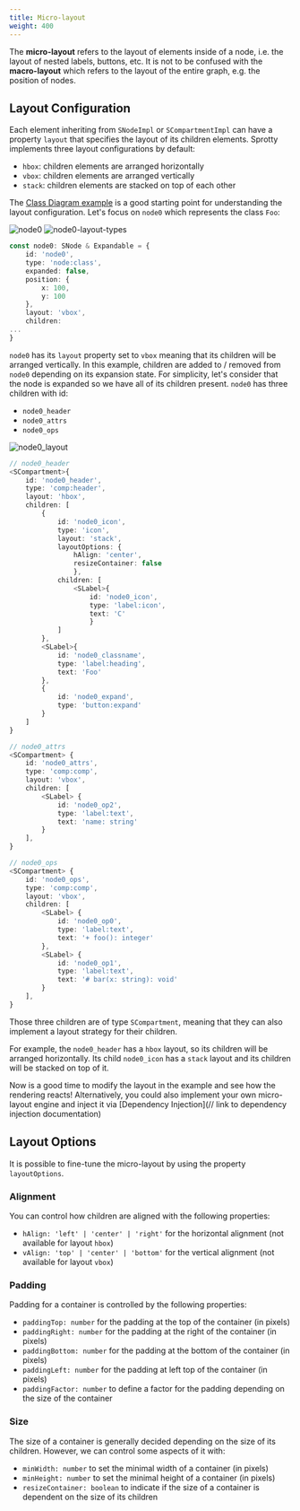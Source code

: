 ```yaml
---
title: Micro-layout
weight: 400
---
```


The **micro-layout** refers to the layout of elements inside of a node, i.e. the layout of nested labels, buttons, etc. It is not to be confused with the **macro-layout** which refers to the layout of the entire graph, e.g. the position of nodes.

## Layout Configuration

Each element inheriting from `SNodeImpl` or `SCompartmentImpl` can have a property `layout` that specifies the layout of its children elements. Sprotty implements three layout configurations by default:

* `hbox`: children elements are arranged horizontally
* `vbox`: children elements are arranged vertically
* `stack`: children elements are stacked on top of each other

The [Class Diagram example](https://github.com/eclipse-sprotty/sprotty/tree/master/examples/classdiagram/) is a good starting point for understanding the layout configuration.
Let's focus on `node0` which represents the class `Foo`:

![node0](/micro-layout-node0.png)
![node0-layout-types](/micro-layout-node0-layout-types.png)

```typescript
const node0: SNode & Expandable = {
    id: 'node0',
    type: 'node:class',
    expanded: false,
    position: {
        x: 100,
        y: 100
    },
    layout: 'vbox',
    children: 
...
}
```

`node0` has its `layout` property set to `vbox` meaning that its children will be arranged vertically. In this example, children are added to / removed from `node0` depending on its expansion state. For simplicity, let's consider that the node is expanded so we have all of its children present.
`node0` has three children with id:

* `node0_header`
* `node0_attrs`
* `node0_ops`

![node0_layout](/micro-layout-node0-layout.png)

```typescript
// node0_header
<SCompartment>{
    id: 'node0_header',
    type: 'comp:header',
    layout: 'hbox',
    children: [
        {
            id: 'node0_icon',
            type: 'icon',
            layout: 'stack',
            layoutOptions: {
                hAlign: 'center',
                resizeContainer: false
                },
            children: [
                <SLabel>{
                    id: 'node0_icon',
                    type: 'label:icon',
                    text: 'C'
                    }
            ]
        },
        <SLabel>{
            id: 'node0_classname',
            type: 'label:heading',
            text: 'Foo'
        },
        {
            id: 'node0_expand',
            type: 'button:expand'
        }
    ]
}

// node0_attrs
<SCompartment> {
    id: 'node0_attrs',
    type: 'comp:comp',
    layout: 'vbox',
    children: [
        <SLabel> {
            id: 'node0_op2',
            type: 'label:text',
            text: 'name: string'
        }
    ],
}

// node0_ops
<SCompartment> {
    id: 'node0_ops',
    type: 'comp:comp',
    layout: 'vbox',
    children: [
        <SLabel> {
            id: 'node0_op0',
            type: 'label:text',
            text: '+ foo(): integer'
        }, 
        <SLabel> {
            id: 'node0_op1',
            type: 'label:text',
            text: '# bar(x: string): void'
        }
    ],
}
```

Those three children are of type `SCompartment`, meaning that they can also implement a layout strategy for their children.

For example, the `node0_header` has a `hbox` layout, so its children will be arranged horizontally. Its child `node0_icon` has a `stack` layout and its children will be stacked on top of it.

Now is a good time to modify the layout in the example and see how the rendering reacts!
Alternatively, you could also implement your own micro-layout engine and inject it via [Dependency Injection](// link to dependency injection documentation)

## Layout Options

It is possible to fine-tune the micro-layout by using the property `layoutOptions`.

### Alignment

You can control how children are aligned with the following properties:

* `hAlign: 'left' | 'center' | 'right'` for the horizontal alignment (not available for layout `hbox`)
* `vAlign: 'top' | 'center' | 'bottom'` for the vertical alignment (not available for layout `vbox`)

### Padding

Padding for a container is controlled by the following properties:

* `paddingTop: number` for the padding at the top of the container (in pixels)
* `paddingRight: number` for the padding at the right of the container (in pixels)
* `paddingBottom: number` for the padding at the bottom of the container (in pixels)
* `paddingLeft: number` for the padding at left top of the container (in pixels)
* `paddingFactor: number` to define a factor for the padding depending on the size of the container

### Size

The size of a container is generally decided depending on the size of its children. However, we can control some aspects of it with:

* `minWidth: number` to set the minimal width of a container (in pixels)
* `minHeight: number` to set the minimal height of a container (in pixels)
* `resizeContainer: boolean` to indicate if the size of a container is dependent on the size of its children
